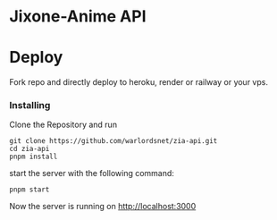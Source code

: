 # Jixone-Anime API

# Deploy
Fork repo and directly deploy to heroku, render or railway or your vps.

### Installing

Clone the Repository and run


```
git clone https://github.com/warlordsnet/zia-api.git
cd zia-api
pnpm install 
```
start the server with the following command:
```
pnpm start
```

Now the server is running on <a href="http://localhost:3000">http://localhost:3000</a>
